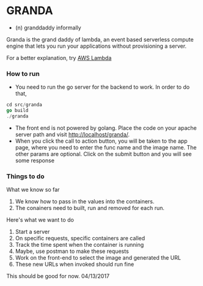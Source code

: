 # GRANDA

- (n) granddaddy informally

Granda is the grand daddy of lambda, an event based serverless compute engine that lets you run your applications without provisioning a server. 

For a better explanation, try [AWS Lambda](https://aws.amazon.com/lambda/)


### How to run

- You need to run the go server for the backend to work. In order to do that,
```go
cd src/granda
go build
./granda
```
- The front end is not powered by golang. Place the code on your apache server path and visit
[http://localhost/granda/](http://localhost/granda/).
- When you click the call to action button, you will be taken to the app page, where you need 
to enter the func name and the image name. The other params are optional. Click on the submit button
and you will see some response


### Things to do

What we know so far
1. We know how to pass in the values into the containers.
2. The conainers need to built, run and removed for each run. 

Here's what we want to do

1. Start a server
2. On specific requests, specific containers are called
3. Track the time spent when the container is running
4. Maybe, use postman to make these requests
5. Work on the front-end to select the image and generated the URL
6. These new URLs when invoked should run fine

This should be good for now. 04/13/2017
